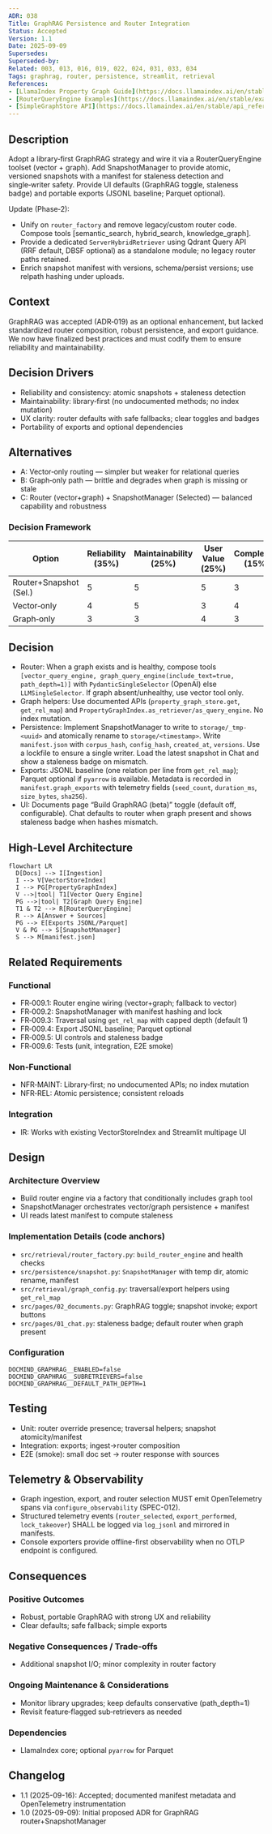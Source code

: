 ```yaml
---
ADR: 038
Title: GraphRAG Persistence and Router Integration
Status: Accepted
Version: 1.1
Date: 2025-09-09
Supersedes:
Superseded-by:
Related: 003, 013, 016, 019, 022, 024, 031, 033, 034
Tags: graphrag, router, persistence, streamlit, retrieval
References:
- [LlamaIndex Property Graph Guide](https://docs.llamaindex.ai/en/stable/module_guides/indexing/lpg_index_guide/)
- [RouterQueryEngine Examples](https://docs.llamaindex.ai/en/stable/examples/query_engine/RouterQueryEngine/)
- [SimpleGraphStore API](https://docs.llamaindex.ai/en/stable/api_reference/storage/graph_stores/simple/)
---
```


## Description

Adopt a library‑first GraphRAG strategy and wire it via a RouterQueryEngine toolset (vector + graph). Add SnapshotManager to provide atomic, versioned snapshots with a manifest for staleness detection and single‑writer safety. Provide UI defaults (GraphRAG toggle, staleness badge) and portable exports (JSONL baseline; Parquet optional).

Update (Phase‑2):

- Unify on `router_factory` and remove legacy/custom router code. Compose tools [semantic_search, hybrid_search, knowledge_graph].
- Provide a dedicated `ServerHybridRetriever` using Qdrant Query API (RRF default, DBSF optional) as a standalone module; no legacy router paths retained.
- Enrich snapshot manifest with versions, schema/persist versions; use relpath hashing under uploads.

## Context

GraphRAG was accepted (ADR‑019) as an optional enhancement, but lacked standardized router composition, robust persistence, and export guidance. We now have finalized best practices and must codify them to ensure reliability and maintainability.

## Decision Drivers

- Reliability and consistency: atomic snapshots + staleness detection
- Maintainability: library‑first (no undocumented methods; no index mutation)
- UX clarity: router defaults with safe fallbacks; clear toggles and badges
- Portability of exports and optional dependencies

## Alternatives

- A: Vector‑only routing — simpler but weaker for relational queries
- B: Graph‑only path — brittle and degrades when graph is missing or stale
- C: Router (vector+graph) + SnapshotManager (Selected) — balanced capability and robustness

### Decision Framework

| Option | Reliability (35%) | Maintainability (25%) | User Value (25%) | Complexity (15%) | Total | Decision |
|-------|--------------------|-----------------------|------------------|------------------|-------|----------|
| Router+Snapshot (Sel.) | 5 | 5 | 5 | 3 | 4.6 | ✅ Selected |
| Vector‑only | 4 | 5 | 3 | 4 | 4.1 | Rejected |
| Graph‑only | 3 | 3 | 4 | 3 | 3.3 | Rejected |

## Decision

- Router: When a graph exists and is healthy, compose tools `[vector_query_engine, graph_query_engine(include_text=true, path_depth=1)]` with `PydanticSingleSelector` (OpenAI) else `LLMSingleSelector`. If graph absent/unhealthy, use vector tool only.
- Graph helpers: Use documented APIs (`property_graph_store.get`, `get_rel_map`) and `PropertyGraphIndex.as_retriever/as_query_engine`. No index mutation.
- Persistence: Implement SnapshotManager to write to `storage/_tmp-<uuid>` and atomically rename to `storage/<timestamp>`. Write `manifest.json` with `corpus_hash`, `config_hash`, `created_at`, `versions`. Use a lockfile to ensure a single writer. Load the latest snapshot in Chat and show a staleness badge on mismatch.
- Exports: JSONL baseline (one relation per line from `get_rel_map`); Parquet optional if `pyarrow` is available. Metadata is recorded in `manifest.graph_exports` with telemetry fields (`seed_count`, `duration_ms`, `size_bytes`, `sha256`).
- UI: Documents page “Build GraphRAG (beta)” toggle (default off, configurable). Chat defaults to router when graph present and shows staleness badge when hashes mismatch.

## High-Level Architecture

```mermaid
flowchart LR
  D[Docs] --> I[Ingestion]
  I --> V[VectorStoreIndex]
  I --> PG[PropertyGraphIndex]
  V -->|tool| T1[Vector Query Engine]
  PG -->|tool| T2[Graph Query Engine]
  T1 & T2 --> R[RouterQueryEngine]
  R --> A[Answer + Sources]
  PG --> E[Exports JSONL/Parquet]
  V & PG --> S[SnapshotManager]
  S --> M[manifest.json]
```

## Related Requirements

### Functional

- FR‑009.1: Router engine wiring (vector+graph; fallback to vector)
- FR‑009.2: SnapshotManager with manifest hashing and lock
- FR‑009.3: Traversal using `get_rel_map` with capped depth (default 1)
- FR‑009.4: Export JSONL baseline; Parquet optional
- FR‑009.5: UI controls and staleness badge
- FR‑009.6: Tests (unit, integration, E2E smoke)

### Non‑Functional

- NFR‑MAINT: Library‑first; no undocumented APIs; no index mutation
- NFR‑REL: Atomic persistence; consistent reloads

### Integration

- IR: Works with existing VectorStoreIndex and Streamlit multipage UI

## Design

### Architecture Overview

- Build router engine via a factory that conditionally includes graph tool
- SnapshotManager orchestrates vector/graph persistence + manifest
- UI reads latest manifest to compute staleness

### Implementation Details (code anchors)

- `src/retrieval/router_factory.py`: `build_router_engine` and health checks
- `src/persistence/snapshot.py`: `SnapshotManager` with temp dir, atomic rename, manifest
- `src/retrieval/graph_config.py`: traversal/export helpers using `get_rel_map`
- `src/pages/02_documents.py`: GraphRAG toggle; snapshot invoke; export buttons
- `src/pages/01_chat.py`: staleness badge; default router when graph present

### Configuration

```env
DOCMIND_GRAPHRAG__ENABLED=false
DOCMIND_GRAPHRAG__SUBRETRIEVERS=false
DOCMIND_GRAPHRAG__DEFAULT_PATH_DEPTH=1
```

## Testing

- Unit: router override presence; traversal helpers; snapshot atomicity/manifest
- Integration: exports; ingest→router composition
- E2E (smoke): small doc set → router response with sources

## Telemetry & Observability

- Graph ingestion, export, and router selection MUST emit OpenTelemetry spans via `configure_observability` (SPEC-012).
- Structured telemetry events (`router_selected`, `export_performed`, `lock_takeover`) SHALL be logged via `log_jsonl` and mirrored in manifests.
- Console exporters provide offline-first observability when no OTLP endpoint is configured.

## Consequences

### Positive Outcomes

- Robust, portable GraphRAG with strong UX and reliability
- Clear defaults; safe fallback; simple exports

### Negative Consequences / Trade-offs

- Additional snapshot I/O; minor complexity in router factory

### Ongoing Maintenance & Considerations

- Monitor library upgrades; keep defaults conservative (path_depth=1)
- Revisit feature‑flagged sub‑retrievers as needed

### Dependencies

- LlamaIndex core; optional `pyarrow` for Parquet

## Changelog

- 1.1 (2025-09-16): Accepted; documented manifest metadata and OpenTelemetry instrumentation
- 1.0 (2025-09-09): Initial proposed ADR for GraphRAG router+SnapshotManager
